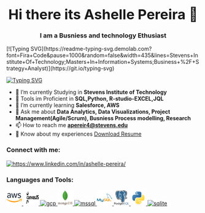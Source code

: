 <h1 align="center"><span style="font-size:36px;">Hi there its Ashelle Pereira 👋</span></h1>
<h3 align="center">I am a Busniess and technology Ethusiast</h3>

<p align="left"> [![Typing SVG](https://readme-typing-svg.demolab.com?font=Fira+Code&pause=1000&random=false&width=435&lines=Stevens+Institute+Of+Technology;Masters+In+Information+Systems;Business+%2F+Strategy+Analyst)](https://git.io/typing-svg)

[![Typing SVG](https://readme-typing-svg.demolab.com?font=Fira+Code&pause=1000&random=false&width=435&lines=Stevens+Institute+of+Technology;Masters+In+Information+systems+;Busniess%2F+Strategy+Analyst)](https://git.io/typing-svg)

- 🔭 I’m currently Studying in **Stevens Institute of Technology**
- 🌱 Tools im Proficient in  **SQL,Python, R-studio-EXCEL,JQL**
- 🌱 I’m currently learning **Salesforce, AWS**
- 💬 Ask me about **Data Analytics, Data Visualizations, Project Management(Agile/Scrum), Busniess Process modelling, Research**
- 📫 How to reach me **apereir4@stevens.edu**
- 📄 Know about my experiences [Download Resume](https://github.com/Ashelle04/Resume-/blob/main/Ashelle%20Pereira%20Resume%20New%20.pdf)



<h3 align="left">Connect with me:</h3>
<p align="left">
<a href="[https://linkedin.com/in/https://www.linkedin.com/in/ashelle/](https://www.linkedin.com/in/ashelle/)" target="blank"><img align="center" src="https://raw.githubusercontent.com/rahuldkjain/github-profile-readme-generator/master/src/images/icons/Social/linked-in-alt.svg" alt="https://www.linkedin.com/in/ashelle-pereira/" height="30" width="40" /></a>
</p>

<h3 align="left">Languages and Tools:</h3>
<p align="left"> <a href="https://aws.amazon.com" target="_blank" rel="noreferrer"> <img src="https://raw.githubusercontent.com/devicons/devicon/master/icons/amazonwebservices/amazonwebservices-original-wordmark.svg" alt="aws" width="40" height="40"/> </a> <a href="https://canvasjs.com" target="_blank" rel="noreferrer"> <img src="https://raw.githubusercontent.com/Hardik0307/Hardik0307/master/assets/canvasjs-charts.svg" alt="canvasjs" width="40" height="40"/> </a> <a href="https://cloud.google.com" target="_blank" rel="noreferrer"> <img src="https://www.vectorlogo.zone/logos/google_cloud/google_cloud-icon.svg" alt="gcp" width="40" height="40"/> </a> <a href="https://www.mongodb.com/" target="_blank" rel="noreferrer"> <img src="https://raw.githubusercontent.com/devicons/devicon/master/icons/mongodb/mongodb-original-wordmark.svg" alt="mongodb" width="40" height="40"/> </a> <a href="https://www.microsoft.com/en-us/sql-server" target="_blank" rel="noreferrer"> <img src="https://www.svgrepo.com/show/303229/microsoft-sql-server-logo.svg" alt="mssql" width="40" height="40"/> </a> <a href="https://www.mysql.com/" target="_blank" rel="noreferrer"> <img src="https://raw.githubusercontent.com/devicons/devicon/master/icons/mysql/mysql-original-wordmark.svg" alt="mysql" width="40" height="40"/> </a> <a href="https://www.postgresql.org" target="_blank" rel="noreferrer"> <img src="https://raw.githubusercontent.com/devicons/devicon/master/icons/postgresql/postgresql-original-wordmark.svg" alt="postgresql" width="40" height="40"/> </a> <a href="https://www.python.org" target="_blank" rel="noreferrer"> <img src="https://raw.githubusercontent.com/devicons/devicon/master/icons/python/python-original.svg" alt="python" width="40" height="40"/> </a> <a href="https://www.sqlite.org/" target="_blank" rel="noreferrer"> <img src="https://www.vectorlogo.zone/logos/sqlite/sqlite-icon.svg" alt="sqlite" width="40" height="40"/> </a> </p>
